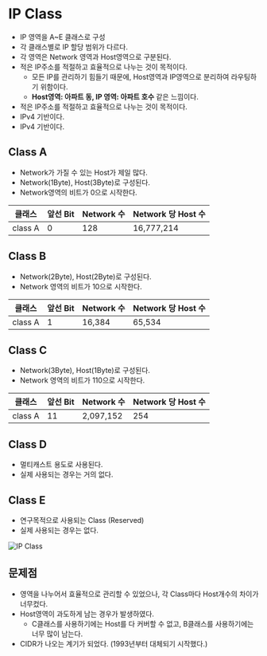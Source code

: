 # IP Class
- IP 영역을 A~E 클래스로 구성
- 각 클래스별로 IP 할당 범위가 다르다.
- 각 영역은 Network 영역과 Host영역으로 구분된다.
- 적은 IP주소를 적절하고 효율적으로 나누는 것이 목적이다.
  - 모든 IP를 관리하기 힘들기 때문에, Host영역과 IP영역으로 분리하여 라우팅하기 위함이다.
  - **Host영역: 아파트 동, IP 영역: 아파트 호수** 같은 느낌이다.
- 적은 IP주소를 적절하고 효율적으로 나누는 것이 목적이다.
- IPv4 기반이다.
- IPv4 기반이다.

## Class A
- Network가 가질 수 있는 Host가 제일 많다.
- Network(1Byte), Host(3Byte)로 구성된다.
- Network영역의 비트가 0으로 시작한다.

| 클래스       | 앞선 Bit | Network 수 | Network 당 Host 수 |
|-----------|--------|-----------|------------------|
| class A   | 0      | 128       | 16,777,214       |


## Class B
- Network(2Byte), Host(2Byte)로 구성된다.
- Network 영역의 비트가 10으로 시작한다.

| 클래스       | 앞선 Bit | Network 수 | Network 당 Host 수 |
|-----------|------|-----------|------------------|
| class A   | 1    |  16,384      | 65,534       |

## Class C
- Network(3Byte), Host(1Byte)로 구성된다.
- Network 영역의 비트가 110으로 시작한다.

| 클래스       | 앞선 Bit | Network 수 | Network 당 Host 수 |
|-----------|------|-----------|------------------|
| class A   | 11   |  2,097,152      | 254      |

## Class D
- 멀티캐스트 용도로 사용된다.
- 실제 사용되는 경우는 거의 없다.

## Class E
- 연구목적으로 사용되는 Class (Reserved)
- 실제 사용되는 경우는 없다.

![IP Class](https://user-images.githubusercontent.com/57896918/160407150-3e29a844-c563-4723-aebb-787ce9259222.png)



## 문제점
- 영역을 나누어서 효율적으로 관리할 수 있었으나, 각 Class마다 Host개수의 차이가 너무컸다.
- Host영역이 과도하게 남는 경우가 발생하였다.
  - C클래스를 사용하기에는 Host를 다 커버할 수 없고, B클래스를 사용하기에는 너무 많이 남는다.
- CIDR가 나오는 계기가 되었다. (1993년부터 대체되기 시작했다.)
